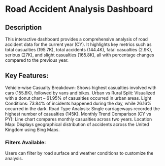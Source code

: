 # Road Accident Analysis Dashboard

## Description
This interactive dashboard provides a comprehensive analysis of road accident data for the current year (CY). It highlights key metrics such as total casualties (195.7K), total accidents (144.4K), fatal casualties (2.9K), serious (27K), and slight casualties (165.8K), all with percentage changes compared to the previous year.

## Key Features:

Vehicle-wise Casualty Breakdown: Shows highest casualties involved with cars (155.8K), followed by vans and bikes.
Urban vs Rural Split: Visualized with a donut chart – 61.95% of casualties occurred in urban areas.
Light Conditions: 73.84% of incidents happened during the day, while 26.16% occurred in the dark.
Road Type Analysis: Single carriageways recorded the highest number of casualties (145K).
Monthly Trend Comparison (CY vs PY): Line chart compares monthly casualties across two years.
Location Map: Displays geographical distribution of accidents across the United Kingdom using Bing Maps.

### Filters Available:
Users can filter by road surface and weather conditions to customize the analysis.
